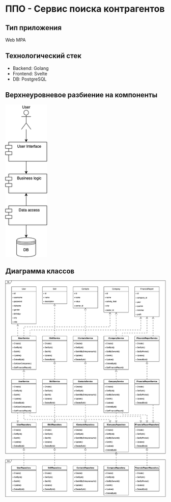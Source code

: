# ППО - Сервис поиска контрагентов

## Тип приложения

Web MPA

## Технологический стек

- Backend: Golang
- Frontend: Svelte
- DB: PostgreSQL

## Верхнеуровневое разбиение на компоненты

![alt text](diagrams/components.png "Верхнеуровневое разбиение на компоненты")

## Диаграмма классов

![alt text](diagrams/uml.png "Диаграмма классов")

